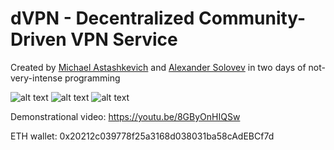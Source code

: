 # dVPN - Decentralized Community-Driven VPN Service

Created by [Michael Astashkevich](https://t.me/asmisha) and [Alexander Solovev](https://t.me/Sola_93) in two days of not-very-intense programming

![alt text](http://barse.tk/michael.png "Michael")
![alt text](http://barse.tk/alex.png "Alex")
![alt text](http://barse.tk/michael_and_alex.png "Alex And Michael")

Demonstrational video: https://youtu.be/8GByOnHIQSw

ETH wallet: 0x20212c039778f25a3168d038031ba58cAdEBCf7d